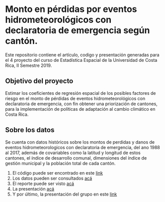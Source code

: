 # Monto en pérdidas por eventos hidrometeorológicos con declaratoria de emergencia según cantón.

Este repositorio contiene el artículo, codigo y presentación generadas para el 4 proyecto del curso de Estadística Espacial de la Universidad de Costa Rica, II Semestre 2019.

## Objetivo del proyecto
Estimar  los coeficientes  de  regresión  espacial  de  los  posibles factores  de  riesgo  en  el  monto  de  pérdidas  de eventos  hidrometeorológicos  con  declaratoria  de emergencia,  con  fin  obtener  una  priorización  de cantones, para la implementación de políticas de adaptación al cambio climático en Costa Rica.

## Sobre los datos
Se  cuenta con datos históricos sobre los montos de perdidas y danos de eventos hidrometeorologicos con declaratoria  de  emergencia,  del  ano  1988  al  2017, además de covariables como la latitud y longitud de estos cantones, el índice de desarrollo comunal, dimensiones del índice de gestión municipal y la población total de cada cantón.

1. El código puede ser encontrado en este [link](https://github.com/posgrado-de-estadistica/proyecto4-fabianh-y-fiol/blob/master/presentacion_perdidas_laurito_hernandez.Rmd)
2. Los datos pueden ser consultados [acá](https://github.com/posgrado-de-estadistica/proyecto4-fabianh-y-fiol/blob/master/datos_perdida.csv)
3. El reporte puede ser visto [acá](https://github.com/posgrado-de-estadistica/proyecto4-fabianh-y-fiol/blob/master/Proyecto__4_Espacial.pdf)
4. La presentación [acá](https://github.com/posgrado-de-estadistica/proyecto4-fabianh-y-fiol/blob/master/presentacion_perdidas_laurito_hernandez.html)
5. Y por último, la presentación del grupo en este [link](https://www.youtube.com/watch?v=InhDqVaXq6I)



